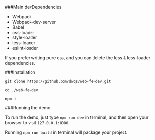 ###Main devDependencies

* Webpack
* Webpack-dev-server
* Babel
* css-loader
* style-loader
* less-loader
* eslint-loader

If you prefer writing pure css, and you can delete the less & less-loader dependencies.

###Installation

```
git clone https://github.com/dwqs/web-fe-dev.git

cd ./web-fe-dev

npm i
```

###Running the demo

To run the demo, just type `npm run dev` in terminal, and then open your browser to visit `127.0.0.1:8080`.

Running `npm run build` in terminal will package your project.